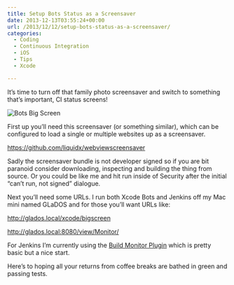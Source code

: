 ```yaml
---
title: Setup Bots Status as a Screensaver
date: 2013-12-13T03:55:24+00:00
url: /2013/12/12/setup-bots-status-as-a-screensaver/
categories:
  - Coding
  - Continuous Integration
  - iOS
  - Tips
  - Xcode

---
```

It&#8217;s time to turn off that family photo screensaver and switch to something that&#8217;s important, CI status screens!

![Bots Big Screen][1]

First up you&#8217;ll need this screensaver (or something similar), which can be configured to load a single or multiple websites up as a screensaver.

<https://github.com/liquidx/webviewscreensaver>

Sadly the screensaver bundle is not developer signed so if you are bit paranoid consider downloading, inspecting and building the thing from source. Or you could be like me and hit run inside of Security after the initial &#8220;can&#8217;t run, not signed&#8221; dialogue.

Next you&#8217;ll need some URLs. I run both Xcode Bots and Jenkins off my Mac mini named GLaDOS and for those you&#8217;ll want URLs like:

<http://glados.local/xcode/bigscreen>

<http://glados.local:8080/view/Monitor/>

For Jenkins I&#8217;m currently using the [Build Monitor Plugin][2] which is pretty basic but a nice start.

Here&#8217;s to hoping all your returns from coffee breaks are bathed in green and passing tests.

 [1]: http://mikezornek.com/media/images/bots-big-screen.png "Bots Big Screen"
 [2]: https://wiki.jenkins-ci.org/display/JENKINS/Build+Monitor+Plugin